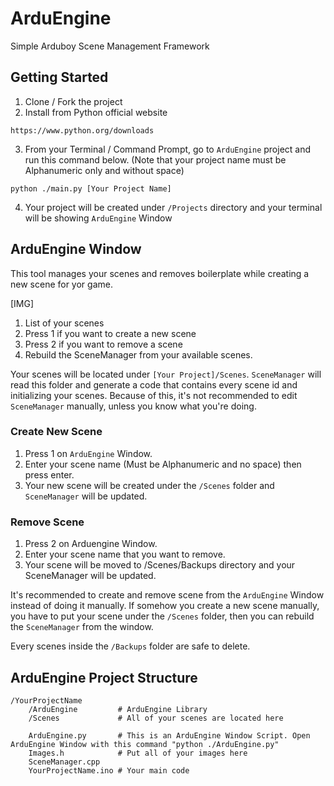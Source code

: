# ArduEngine
Simple Arduboy Scene Management Framework

## Getting Started
1. Clone / Fork the project
2. Install from Python official website
```
https://www.python.org/downloads
```
3. From your Terminal / Command Prompt, go to `ArduEngine` project and run this command below. (Note that your project name must be Alphanumeric only and without space)
```
python ./main.py [Your Project Name]
```
4. Your project will be created under `/Projects` directory and your terminal will be showing `ArduEngine` Window

## ArduEngine Window
This tool manages your scenes and removes boilerplate while creating a new scene for yor game.

[IMG]

1. List of your scenes
2. Press 1 if you want to create a new scene
3. Press 2 if you want to remove a scene
4. Rebuild the SceneManager from your available scenes.

Your scenes will be located under `[Your Project]/Scenes`. `SceneManager` will read this folder and generate a code that contains every scene id and initializing your scenes.
Because of this, it's not recommended to edit `SceneManager` manually, unless you know what you're doing.

### Create New Scene
1. Press 1 on `ArduEngine` Window.
2. Enter your scene name (Must be Alphanumeric and no space) then press enter.
3. Your new scene will be created under the `/Scenes` folder and `SceneManager` will be updated.

### Remove Scene
1. Press 2 on Arduengine Window.
2. Enter your scene name that you want to remove.
3. Your scene will be moved to /Scenes/Backups directory and your SceneManager will be updated.

It's recommended to create and remove scene from the `ArduEngine` Window instead of doing it manually. If somehow you create a new scene manually, you have to put your scene under the `/Scenes` folder, then you can rebuild the `SceneManager` from the window.

Every scenes inside the `/Backups` folder are safe to delete.

## ArduEngine Project Structure
```
/YourProjectName
    /ArduEngine         # ArduEngine Library
    /Scenes             # All of your scenes are located here
    
    ArduEngine.py       # This is an ArduEngine Window Script. Open ArduEngine Window with this command "python ./ArduEngine.py"
    Images.h            # Put all of your images here
    SceneManager.cpp
    YourProjectName.ino # Your main code
```



